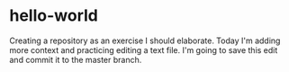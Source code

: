 # hello-world
Creating a repository as an exercise
I should elaborate. Today I'm adding more context and practicing editing a text file. 
I'm going to save this edit and commit it to the master branch.
